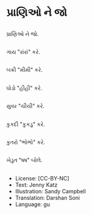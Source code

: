 # પ્રાણિઓ ને જો

##
પ્રાણિઓ ને જો.

##
ગાય "રાંરાં" કરે.

##
બક્રી "મીમી" કરે.

##
ઘોડો "હીહી" કરે.

##
સુવર "ચીચી" કરે.

##
કુકદી "કુકડુ" કરે.

##
કુતરો "ભોભો" કરે.

##
ખેડુત "ષષ" બોલે.

##
* License: [CC-BY-NC]
* Text: Jenny Katz
* Illustration: Sandy Campbell
* Translation: Darshan Soni
* Language: gu
